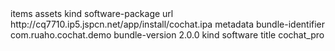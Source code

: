 <?xml version="1.0" encoding="UTF-8"?>
<!DOCTYPE plist PUBLIC "-//Apple//DTD PLIST 1.0//EN" "http://www.apple.com/DTDs/PropertyList-1.0.dtd">
<plist version="1.0">
<dict>
	<key>items</key>
	<array>
		<dict>
			<key>assets</key>
			<array>
				<dict>
					<key>kind</key>
					<string>software-package</string>
					<key>url</key>
					<string>http://cq7710.ip5.jspcn.net/app/install/cochat.ipa</string>
				</dict>
			</array>
			<key>metadata</key>
			<dict>
				<key>bundle-identifier</key>
				<string>com.ruaho.cochat.demo</string>
				<key>bundle-version</key>
				<string>2.0.0</string>
				<key>kind</key>
				<string>software</string>
				<key>title</key>
				<string>cochat_pro</string>
			</dict>
		</dict>
	</array>
</dict>
</plist>
